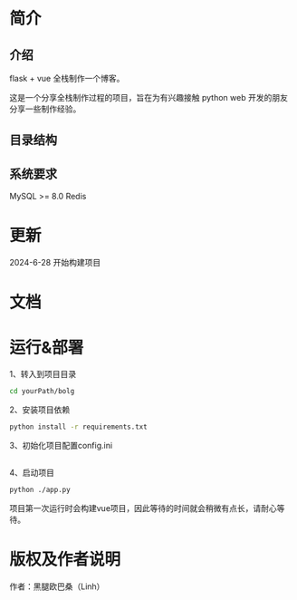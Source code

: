 # 简介


## 介绍
flask + vue 全栈制作一个博客。

这是一个分享全栈制作过程的项目，旨在为有兴趣接触 python web 开发的朋友分享一些制作经验。

## 目录结构

## 系统要求
MySQL >= 8.0
Redis



# 更新
2024-6-28 开始构建项目
# 文档

# 运行&部署
1、转入到项目目录
```sh
cd yourPath/bolg
```

2、安装项目依赖
```sh
python install -r requirements.txt
```

3、初始化项目配置config.ini
```sh

```

4、启动项目
```sh
python ./app.py
```

项目第一次运行时会构建vue项目，因此等待的时间就会稍微有点长，请耐心等待。

# 版权及作者说明
作者：黑腿欧巴桑（Linh）
